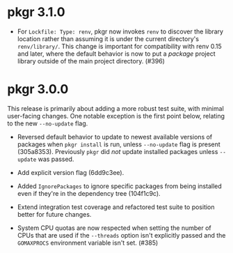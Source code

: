 
# pkgr 3.1.0

* For `Lockfile: Type: renv`, pkgr now invokes `renv` to discover the
  library location rather than assuming it is under the current
  directory's `renv/library/`. This change is important for
  compatibility with renv 0.15 and later, where the default behavior
  is now to put a _package_ project library outside of the main
  project directory. (#396)


# pkgr 3.0.0

This release is primarily about adding a more robust test suite, with
minimal user-facing changes. One notable exception is the first point
below, relating to the new `--no-update` flag.

* Reversed default behavior to update to newest available versions of
  packages when `pkgr install` is run, unless `--no-update` flag is
  present (305a8353). Previously `pkgr` did _not_ update installed
  packages unless `--update` was passed.

* Add explicit version flag (6dd9c3ee).

* Added `IgnorePackages` to ignore specific packages from being
  installed even if they're in the dependency tree (104f1c9c).

* Extend integration test coverage and refactored test suite to
  position better for future changes.

* System CPU quotas are now respected when setting the number of CPUs
  that are used if the `--threads` option isn't explicitly passed and
  the `GOMAXPROCS` environment variable isn't set. (#385)
